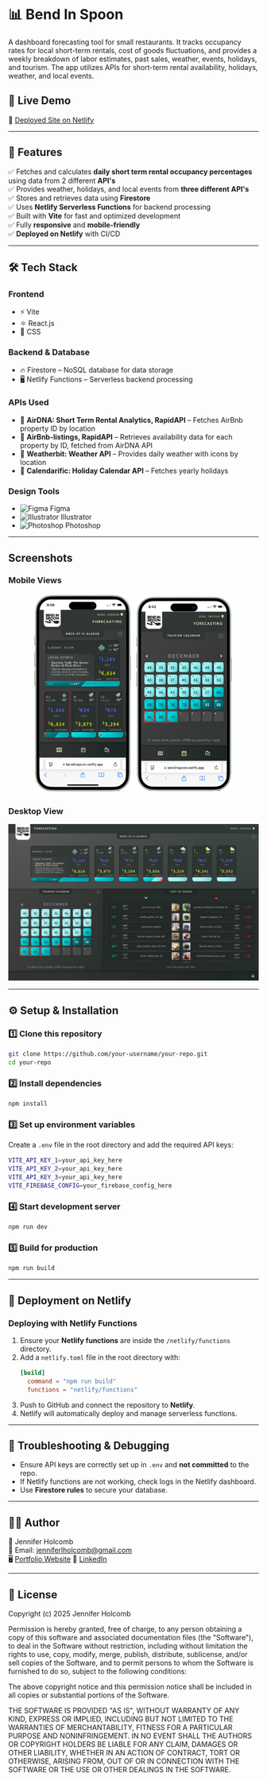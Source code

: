 # **📊 Bend In Spoon**  

A dashboard forecasting tool for small restaurants. It tracks occupancy rates for local short-term rentals, cost of goods fluctuations, and provides a weekly breakdown of labor estimates, past sales, weather, events, holidays, and tourism. The app utilizes APIs for short-term rental availability, holidays, weather, and local events. 

## 🚀 **Live Demo**  
🔗 [Deployed Site on Netlify](https://bendinspoon.netlify.app/)  

---

## 📌 **Features**  
✅ Fetches and calculates **daily short term rental occupancy percentages** using data from 2 different **API's**  
✅ Provides weather, holidays, and local events from **three different API's** <br>
✅ Stores and retrieves data using **Firestore** <br>
✅ Uses **Netlify Serverless Functions** for backend processing <br>
✅ Built with **Vite** for fast and optimized development <br>
✅ Fully **responsive** and **mobile-friendly** <br>
✅ **Deployed on Netlify** with CI/CD <br>

---

## 🛠️ **Tech Stack**  

### **Frontend**  
- ⚡ Vite
- ⚛️ React.js
- 🎨 CSS

### **Backend & Database**  
- 🔥 Firestore – NoSQL database for data storage  
- 🖥️ Netlify Functions – Serverless backend processing  

### **APIs Used**  
- 📡 **AirDNA: Short Term Rental Analytics, RapidAPI** – Fetches AirBnb property ID by location  
- 📡 **AirBnb-listings, RapidAPI** – Retrieves availability data for each property by ID, fetched from AirDNA API
- 📡 **Weatherbit: Weather API** – Provides daily weather with icons by location
- 📡 **Calendarific: Holiday Calendar API** – Fetches yearly holidays

### **Design Tools**
- <img src="https://upload.wikimedia.org/wikipedia/commons/3/33/Figma-logo.svg" alt="Figma" width="20"> Figma
- <img src="https://upload.wikimedia.org/wikipedia/commons/f/fb/Adobe_Illustrator_CC_icon.svg" alt="Illustrator" width="20"> Illustrator
- <img src="https://upload.wikimedia.org/wikipedia/commons/a/af/Adobe_Photoshop_CC_icon.svg" alt="Photoshop" width="20"> Photoshop


---

## Screenshots

### Mobile Views
<p align="center">
  <img src="./public/img/BendInSpoon_week.webp" alt="Mobile Screenshot 1" width="200"/>
  <img src="./public/img/BendInSpoon_tourism.webp" alt="Mobile Screenshot 2" width="200"/>
</p>

### Desktop View  
<p align="center">
  <img src="./public/img/BendInSpoon_desktop.webp" alt="Desktop Screenshot" width="700"/>  
</p>

---

## ⚙️ **Setup & Installation**  

### **1️⃣ Clone this repository**  
```sh
git clone https://github.com/your-username/your-repo.git
cd your-repo
```

### **2️⃣ Install dependencies**  
```sh
npm install
```

### **3️⃣ Set up environment variables**  
Create a `.env` file in the root directory and add the required API keys:  
```sh
VITE_API_KEY_1=your_api_key_here
VITE_API_KEY_2=your_api_key_here
VITE_API_KEY_3=your_api_key_here
VITE_FIREBASE_CONFIG=your_firebase_config_here
```

### **4️⃣ Start development server**  
```sh
npm run dev
```

### **5️⃣ Build for production**  
```sh
npm run build
```

---

## 🚀 **Deployment on Netlify**  

### **Deploying with Netlify Functions**  
1. Ensure your **Netlify functions** are inside the `/netlify/functions` directory.  
2. Add a `netlify.toml` file in the root directory with:  
   ```toml
   [build]
     command = "npm run build"
     functions = "netlify/functions"
   ```  
3. Push to GitHub and connect the repository to **Netlify**.  
4. Netlify will automatically deploy and manage serverless functions.  

---

## 🐞 **Troubleshooting & Debugging**  
- Ensure API keys are correctly set up in `.env` and **not committed** to the repo.  
- If Netlify functions are not working, check logs in the Netlify dashboard.  
- Use **Firestore rules** to secure your database.  

---

## 👨‍💻 **Author**  
👤 Jennifer Holcomb  
📧 Email: jenniferlholcomb@gmail.com  
🖥️ [Portfolio Website](https://jenholcomb.netlify.app) 
🔗 [LinkedIn](https://www.linkedin.com/in/jennifer-holcomb-pdx/)

---

## 📜 **License**  
 
Copyright (c) 2025 Jennifer Holcomb

Permission is hereby granted, free of charge, to any person obtaining a copy of this software and associated documentation files (the "Software"), to deal in the Software without restriction, including without limitation the rights to use, copy, modify, merge, publish, distribute, sublicense, and/or sell copies of the Software, and to permit persons to whom the Software is furnished to do so, subject to the following conditions:

The above copyright notice and this permission notice shall be included in all copies or substantial portions of the Software.

THE SOFTWARE IS PROVIDED "AS IS", WITHOUT WARRANTY OF ANY KIND, EXPRESS OR IMPLIED, INCLUDING BUT NOT LIMITED TO THE WARRANTIES OF MERCHANTABILITY, FITNESS FOR A PARTICULAR PURPOSE AND NONINFRINGEMENT. IN NO EVENT SHALL THE AUTHORS OR COPYRIGHT HOLDERS BE LIABLE FOR ANY CLAIM, DAMAGES OR OTHER LIABILITY, WHETHER IN AN ACTION OF CONTRACT, TORT OR OTHERWISE, ARISING FROM, OUT OF OR IN CONNECTION WITH THE SOFTWARE OR THE USE OR OTHER DEALINGS IN THE SOFTWARE.

